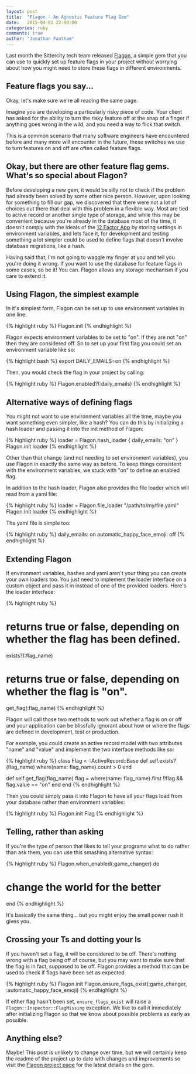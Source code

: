 ```yaml
---
layout: post
title:  "Flagon - An Agnostic Feature Flag Gem"
date:   2015-04-01 22:00:00
categories: ruby
comments: true
author: "Jonathan Fantham"
---
```


Last month the Sittercity tech team released [Flagon](https://github.com/sittercity/flagon), a simple gem that you can use to quickly set up feature flags in your project without worrying about how you might need to store these flags in different environments.

## Feature flags you say...

Okay, let's make sure we're all reading the same page.

Imagine you are developing a particularly risky piece of code. Your client has asked for the ability to turn the risky feature off at the snap of a finger if anything goes wrong in the wild, and you need a way to flick that switch.

This is a common scenario that many software engineers have encountered before and many more will encounter in the future, these switches we use to turn features on and off are often called feature flags.

## Okay, but there are other feature flag gems. What's so special about Flagon?

Before developing a new gem, it would be silly not to check if the problem had already been solved by some other nice person. However, upon looking for something to fill our gap, we discovered that there were not a lot of choices out there that deal with this problem in a flexible way. Most are tied to active record or another single type of storage, and while this may be convenient because you're already in the database most of the time, it doesn't comply with the ideals of the [12 Factor App](http://12factor.net/) by storing settings in environment variables, and lets face it, for development and testing something a lot simpler could be used to define flags that doesn't involve database migrations, like a hash.

Having said that, I'm not going to waggle my finger at you and tell you you're doing it wrong. If you want to use the database for feature flags in some cases, so be it! You can. Flagon allows any storage mechanism if you care to extend it.

## Using Flagon, the simplest example

In it's simplest form, Flagon can be set up to use environment variables in one line:

{% highlight ruby %}
Flagon.init
{% endhighlight %}

Flagon expects environment variables to be set to "on". If they are not "on" then they are considered off. So to set up your first flag you could set an environment variable like so:

{% highlight bash %}
export DAILY_EMAILS=on
{% endhighlight %}

Then, you would check the flag in your project by calling:

{% highlight ruby %}
Flagon.enabled?(:daily_emails)
{% endhighlight %}

## Alternative ways of defining flags

You might not want to use environment variables all the time, maybe you want something even simpler, like a hash? You can do this by initializing a hash loader and passing it into the init method of Flagon:

{% highlight ruby %}
loader = Flagon.hash_loader { daily_emails: "on" }
Flagon.init loader
{% endhighlight %}

Other than that change (and not needing to set environment variables), you use Flagon in exactly the same way as before. To keep things consistent with the environment variables, we stuck with "on" to define an enabled flag.

In addition to the hash loader, Flagon also provides the file loader which will read from a yaml file:

{% highlight ruby %}
loader = Flagon.file_loader "/path/to/my/file.yaml"
Flagon.init loader
{% endhighlight %}

The yaml file is simple too:

{% highlight ruby %}
daily_emails: on
automatic_happy_face_emoji: off
{% endhighlight %}

## Extending Flagon

If environment variables, hashes and yaml aren't your thing you can create your own loaders too. You just need to implement the loader interface on a custom object and pass it in instead of one of the provided loaders. Here's the loader interface:

{% highlight ruby %}
# returns true or false, depending on whether the flag has been defined.
exists?(:flag_name)

# returns true or false, depending on whether the flag is "on".
get_flag(:flag_name)
{% endhighlight %}

Flagon will call those two methods to work out whether a flag is on or off and your application can be blissfully ignorant about how or where the flags are defined in development, test or production.

For example, you could create an active record model with two attributes "name" and "value" and implement the two interface methods like so:

{% highlight ruby %}
class Flag < ::ActiveRecord::Base
  def self.exists?(flag_name)
    where(name: flag_name).count > 0
  end

  def self.get_flag(flag_name)
    flag = where(name: flag_name).first
    !!flag && flag.value == "on"
  end
end
{% endhighlight %}

Then you could simply pass it into Flagon to have all your flags load from your database rather than environment variables:

{% highlight ruby %}
Flagon.init Flag
{% endhighlight %}

## Telling, rather than asking

If you're the type of person that likes to tell your programs what to do rather than ask them, you can use this smashing alternative syntax:

{% highlight ruby %}
Flagon.when_enabled(:game_changer) do
  # change the world for the better
end
{% endhighlight %}

It's basically the same thing... but you might enjoy the small power rush it gives you.

## Crossing your Ts and dotting your Is

If you haven't set a flag, it will be considered to be off. There's nothing wrong with a flag being off of course, but you may want to make sure that the flag is in fact, supposed to be off. Flagon provides a method that can be used to check if flags have been set as expected.

{% highlight ruby %}
Flagon.init
Flagon.ensure_flags_exist(:game_changer, :automatic_happy_face_emoji)
{% endhighlight %}

If either flag hasn't been set, `ensure_flags_exist` will raise a `Flagon::Inspector::FlagMissing` exception. We like to call it immediately after initializing Flagon so that we know about possible problems as early as possible.

## Anything else?

Maybe! This post is unlikely to change over time, but we will certainly keep the readme of the project up to date with changes and improvements so visit the [Flagon project page](https://github.com/sittercity/flagon) for the latest details on the gem.

